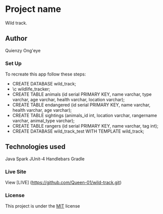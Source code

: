 # Project name
Wild track.
## Author
Quienzy Ong'eye
### Set Up
To recreate this app follow these steps:
* CREATE DATABASE wild_track;
* \c wildlife_tracker;
* CREATE TABLE animals (id serial PRIMARY KEY, name varchar, type varchar, age varchar, health varchar, location varchar);
* CREATE TABLE endangered (id serial PRIMARY KEY, name varchar, health varchar, age varchar);
* CREATE TABLE sightings (animals_id int, location varchar, rangername varchar, animal_type varchar);
* CREATE TABLE rangers (id serial PRIMARY KEY, name varchar, tag int);
* CREATE DATABASE wild_track_test WITH TEMPLATE wild_track;
## Technologies used
Java
Spark
JUnit-4
Handlebars
Gradle
### Live Site
View [LIVE] (https://github.com/Queen-01/wild-track.git)

### License
This project is under the  [MIT](license) license
